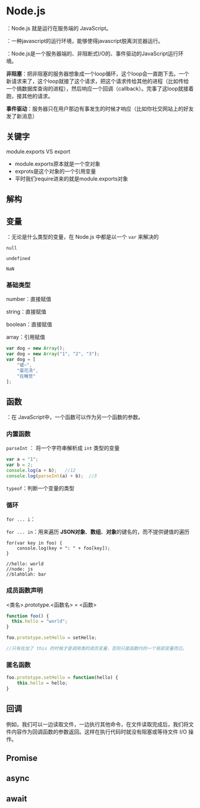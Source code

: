# Node.js

：Node.js 就是运行在服务端的 JavaScript。

：一种javascript的运行环境，能够使得javascript脱离浏览器运行。

：Node.js是一个服务器端的、非阻断式I/O的、事件驱动的JavaScript运行环境。

**非阻塞**：把非阻塞的服务器想象成一个loop循环，这个loop会一直跑下去。一个新请求来了，这个loop就接了这个请求，把这个请求传给其他的进程（比如传给一个搞数据库查询的进程），然后响应一个回调（callback）。完事了这loop就接着跑，接其他的请求。

**事件驱动**：服务器只在用户那边有事发生的时候才响应（比如你社交网站上的好友发了新消息）



## 关键字

module.exports VS export

- module.exports原本就是一个空对象
- exprots是这个对象的一个引用变量
- 平时我们require进来的就是module.exports对象



## 解构

## 变量

：无论是什么类型的变量，在 Node.js 中都是以一个 `var` 来解决的

`null`

`undefined`

`NaN`

### 基础类型

number：直接赋值

string：直接赋值

boolean：直接赋值

array：引用赋值

```js
var dog = new Array();
var dog = new Array("1", "2", "3");
var dog = [
    "嘘~",
    "蛋花汤",
    "在睡觉"
];
```



## 函数

：在 JavaScript中，一个函数可以作为另一个函数的参数。

### 内置函数

 `parseInt` ： 将一个字符串解析成 `int` 类型的变量

```js
var a = "1";
var b = 2;
console.log(a + b);   //12
console.log(parseInt(a) + b);  //3
```

`typeof`：判断一个变量的类型

### 循环

`for ... i`：

`for ... in`：用来遍历 **JSON对象**、**数组**、**对象**的键名的，而不提供键值的遍历

```
for(var key in foo) {
    console.log(key + ": " + foo[key]);
}

//hello: world
//node: js
//blahblah: bar
```

### 成员函数声明

<类名>.prototype.<函数名> = <函数>

```js
function foo() {
  this.hello = "world";
}

foo.prototype.setHello = setHello;

//只有在加了 this 的时候才是调用类的成员变量，否则只是函数内的一个局部变量而已。
```

### 匿名函数

```js
foo.prototype.setHello = function(hello) {
    this.hello = hello;
}
```

## 回调

​	例如，我们可以一边读取文件，一边执行其他命令，在文件读取完成后，我们将文件内容作为回调函数的参数返回。这样在执行代码时就没有阻塞或等待文件 I/O 操作。

## Promise

## async

## await

